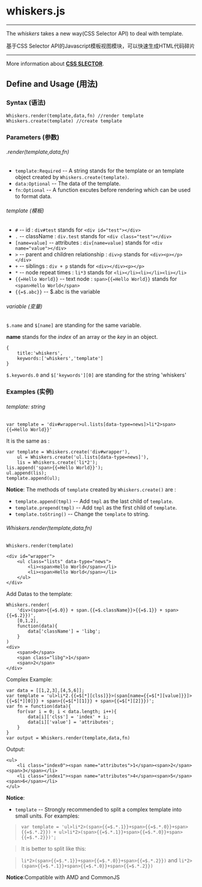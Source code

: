 # whiskers.js

---

The *whiskers* takes a new way(CSS Selector API) to deal with template.

基于CSS Selector API的Javascript模板视图模块，可以快速生成HTML代码碎片

---


More information about [**CSS SLECTOR**](http://www.w3.org/TR/2011/REC-css3-selectors-20110929/#selectors).

## Define and Usage (用法)

### Syntax (语法)
	Whiskers.render(template,data,fn) //render template
	Whiskers.create(template) //create template
### Parameters (参数)
###### .render(template,data,fn)
- `template:Required` -- A string stands for the template or an template object created by `Whiskers.create(template)`.
- `data:Optional` -- The data of the template.
- `fn:Optional` -- A function excutes before rendering which can be used to format data.

###### template (模板)
- `#` -- id : `div#test` stands for `<div id="test"></div>`
- `.` -- className : `div.test` stands for `<div class="test"></div>`
- `[name=value]` -- attributes : `div[name=value]` stands for `<div name="value"></div>`
- `>` -- parent and children relationship : `div>p` stands for `<div><p></p></div>`
- `+` -- siblings : `div + p` stands for `<div></div><p></p>`
- `*` -- node repeat times : `li*3` stands for `<li></li><li></li><li></li>`
- `{{=Hello World}}` -- text node : `span>{{=Hello World}}` stands for `<span>Hello World</span>`
- `{{=$.abc}}` -- $.abc is the variable

###### variable (变量)
`$.name` and `$[name]` are standing for the same variable.

**name** stands for the *index* of an array or the *key* in an object. 

	{
		title:'whiskers',
		keywords:['whiskers','template']
	}

`$.keywords.0` and `$['keywords'][0]` are standing for the string 'whiskers'

### Examples (实例)
###### template: string
`var template = 'div#wrapper>ul.lists[data-type=news]>li*2>span>{{=Hello World}}'`

It is the same as :

	var template = Whiskers.create('div#wrapper'),
	    ul = Whiskers.create('ul.lists[data-type=news]'),
	    lis = Whiskers.create('li*2');
	lis.append('span>{{=Hello World}}');
	ul.append(lis);
	template.append(ul);

**Notice**: The methods of `template` created by `Whiskers.create()` are :
- `template.append(tmpl)` -- Add `tmpl` as the last child of `template`.
- `template.prepend(tmpl)` -- Add `tmpl` as the first child of `template`.
- `template.toString()` -- Change the `template` to string.

###### Whiskers.render(template,data,fn)
`Whiskers.render(template)`

	<div id="wrapper">
		<ul class="lists" data-type="news">
			<li><span>Hello World</span></li>
			<li><span>Hello World</span></li>
		</ul>
	</div>

Add Datas to the template: 


	Whiskers.render(
		'div>(span>{{=$.0}} + span.{{=$.className}}>{{=$.1}} + span>{{=$.2}})',
		[0,1,2],
		function(data){
			data['className'] = 'libg';
		}
	)
	<div>
		<span>0</span>
		<span class="libg">1</span>
		<span>2</span>
	</div>
	
Complex Example:

	var data = [[1,2,3],[4,5,6]];
	var template = 'ul>li*2.{{=$[*][clss]}}>(span[name={{=$[*][value]}}]>{{=$[*][0]}} + span>{{=$[*][1]}} + span>{{=$[*][2]}})';
	var fn = function(data){
		for(var i = 0; i < data.length; i++){
			data[i]['clss'] = 'index' + i;
			data[i]['value'] = 'attributes';
		}
	}
	var output = Whiskers.render(template,data,fn)
	
Output:

	<ul>
		<li class="index0"><span name="attributes">1</span><span>2</span><span>3</span></li>
		<li class="index1"><span name="attributes">4</span><span>5</span><span>6</span></li>
	</ul>
	
**Notice**:
- `template` -- Strongly recommended to split a complex template into small units. For examples:

> `var template = 'ul>li*2>(span>{{=$.*.1}}+span>{{=$.*.0}}+span>{{=$.*.2}}) + ul>li*2>(span>{{=$.*.1}}+span>{{=$.*.0}}+span>{{=$.*.2}})';`

> It is better to split like this:

> `li*2>(span>{{=$.*.1}}+span>{{=$.*.0}}+span>{{=$.*.2}})` and `li*2>(span>{{=$.*.1}}+span>{{=$.*.0}}+span>{{=$.*.2}})`


**Notice**:Compatible with AMD and CommonJS

